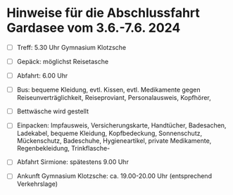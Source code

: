 <!--
author: Christian Golnik

language: de

@style
.lia-effect__circle {
    display: none !important;
}

@media (min-width: 600px) {
    .newspaper {
        column-count: 2;
        column-gap: 40px;
        column-rule: 1px solid lightblue;
    }
}

h1, h2, h3, h4, h5, h6 {
  column-span: all;
}

.cb {
    break-before: column;
}
@end

mode: Presentation

@onload
window.LIA.settings.font_size = 2
@end

-->

# Hinweise für die Abschlussfahrt Gardasee vom 3.6.-7.6. 2024

- [ ] Treff: 5.30 Uhr Gymnasium Klotzsche

- [ ] Gepäck: möglichst Reisetasche

- [ ] Abfahrt: 6.00 Uhr

- [ ] Bus: bequeme Kleidung, evtl. Kissen, evtl. Medikamente gegen Reiseunverträglichkeit, Reiseproviant, Personalausweis, Kopfhörer, 

- [ ] Bettwäsche wird gestellt

- [ ] Einpacken: Impfausweis, Versicherungskarte, Handtücher, Badesachen, Ladekabel, bequeme Kleidung, Kopfbedeckung, Sonnenschutz, Mückenschutz, Badeschuhe, Hygieneartikel, private Medikamente, Regenbekleidung, Trinkflasche- 

- [ ] Abfahrt Sirmione: spätestens 9.00 Uhr

- [ ] Ankunft Gymnasium Klotzsche: ca. 19.00-20.00 Uhr (entsprechend Verkehrslage)

